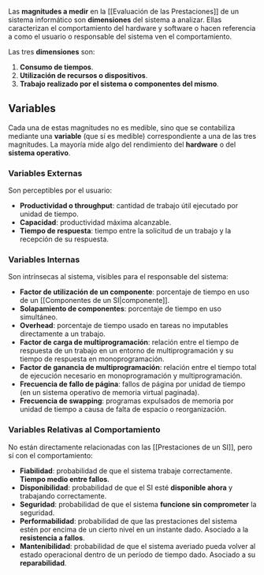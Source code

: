Las **magnitudes a medir** en la [[Evaluación de las Prestaciones]] de un sistema informático son **dimensiones** del sistema a analizar. Ellas caracterizan el comportamiento del hardware y software o hacen referencia a como el usuario o responsable del sistema ven el comportamiento.

Las tres **dimensiones** son:

1. **Consumo de tiempos**.
2. **Utilización de recursos o dispositivos**.
3. **Trabajo realizado por el sistema o componentes del mismo**.

## Variables

Cada una de estas magnitudes no es medible, sino que se contabiliza mediante una **variable** (que sí es medible) correspondiente a una de las tres magnitudes. La mayoría mide algo del rendimiento del **hardware** o del **sistema operativo**.

### Variables Externas

Son perceptibles por el usuario:

- **Productividad o throughput**: cantidad de trabajo útil ejecutado por unidad de tiempo.
- **Capacidad**: productividad máxima alcanzable.
- **Tiempo de respuesta**: tiempo entre la solicitud de un trabajo y la recepción de su respuesta.

### Variables Internas

Son intrínsecas al sistema, visibles para el responsable del sistema:

- **Factor de utilización de un componente**: porcentaje de tiempo en uso de un [[Componentes de un SI|componente]].
- **Solapamiento de componentes**: porcentaje de tiempo en uso simultáneo.
- **Overhead**: porcentaje de tiempo usado en tareas no imputables directamente a un trabajo.
- **Factor de carga de multiprogramación**: relación entre el tiempo de respuesta de un trabajo en un entorno de multiprogramación y su tiempo de respuesta en monoprogramación.
- **Factor de ganancia de multiprogramación**: relación entre el tiempo total de ejecución necesario en monoprogramación y multiprogramación.
- **Frecuencia de fallo de página**: fallos de página por unidad de tiempo (en un sistema operativo de memoria virtual paginada).
- **Frecuencia de swapping**: programas expulsados de memoria por unidad de tiempo a causa de falta de espacio o reorganización.

### Variables Relativas al Comportamiento

No están directamente relacionadas con las [[Prestaciones de un SI]], pero sí con el comportamiento:

- **Fiabilidad**: probabilidad de que el sistema trabaje correctamente. **Tiempo medio entre fallos**.
- **Disponibilidad**: probabilidad de que el SI esté **disponible ahora** y trabajando correctamente.
- **Seguridad**: probabilidad de que el sistema **funcione sin comprometer** la seguridad.
- **Performabilidad**: probabilidad de que las prestaciones del sistema estén por encima de un cierto nivel en un instante dado. Asociado a la **resistencia a fallos**.
- **Mantenibilidad**: probabilidad de que el sistema averiado pueda volver al estado operacional dentro de un período de tiempo dado. Asociado a su **reparabilidad**.
